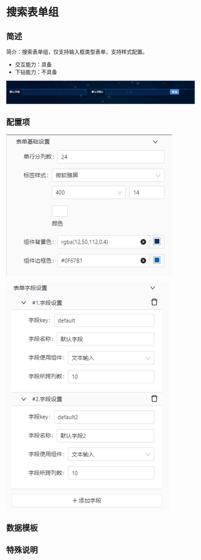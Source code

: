 

# 搜索表单组

## 简述

简介：搜索表单组，仅支持输入框类型表单，支持样式配置。

-   交互能力：具备
-   下钻能力：不具备

![image-20220928173051758](./images/image-20220928173051758.png)

## 配置项

![image-20220928173014887](./images/image-20220928173014887.png)

![image-20220928173034951](./images/image-20220928173034951.png)

## 数据模板

<!-- TODO -->

## 特殊说明

<!-- TODO -->
